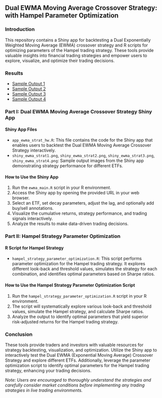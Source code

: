 ## Dual EWMA Moving Average Crossover Strategy: with Hampel Parameter Optimization

### Introduction
This repository contains a Shiny app for backtesting a Dual Exponentially Weighted Moving Average (EWMA) crossover strategy and R scripts for optimizing parameters of the Hampel trading strategy. These tools provide valuable insights into financial trading strategies and empower users to explore, visualize, and optimize their trading decisions.

### Results
- [Sample Output 1](shiny_ewma_strat1.png)
- [Sample Output 2](shiny_ewma_strat2.png)
- [Sample Output 3](shiny_ewma_strat3.png)
- [Sample Output 4](shiny_ewma_strat4.png)


### Part I: Dual EWMA Moving Average Crossover Strategy Shiny App
#### Shiny App Files
- `app_ewma_strat_hw.R`: This file contains the code for the Shiny app that enables users to backtest the Dual EWMA Moving Average Crossover Strategy interactively.
- `shiny_ewma_strat1.png`, `shiny_ewma_strat2.png`, `shiny_ewma_strat3.png`, `shiny_ewma_strat4.png`: Sample output images from the Shiny app demonstrating strategy performance for different ETFs.

#### How to Use the Shiny App
1. Run the `ewma_main.R` script in your R environment.
2. Access the Shiny app by opening the provided URL in your web browser.
3. Select an ETF, set decay parameters, adjust the lag, and optionally add buy/sell annotations.
4. Visualize the cumulative returns, strategy performance, and trading signals interactively.
5. Analyze the results to make data-driven trading decisions.

### Part II: Hampel Strategy Parameter Optimization
#### R Script for Hampel Strategy
- `hampel_strategy_parameter_optimization.R`: This script performs parameter optimization for the Hampel trading strategy. It explores different look-back and threshold values, simulates the strategy for each combination, and identifies optimal parameters based on Sharpe ratios.

#### How to Use the Hampel Strategy Parameter Optimization Script
1. Run the `hampel_strategy_parameter_optimization.R` script in your R environment.
2. The script will systematically explore various look-back and threshold values, simulate the Hampel strategy, and calculate Sharpe ratios.
3. Analyze the output to identify optimal parameters that yield superior risk-adjusted returns for the Hampel trading strategy.

### Conclusion
These tools provide traders and investors with valuable resources for strategy backtesting, visualization, and optimization. Utilize the Shiny app to interactively test the Dual EWMA (Exponential Moving Average) Crossover Strategy and explore different ETFs. Additionally, leverage the parameter optimization script to identify optimal parameters for the Hampel trading strategy, enhancing your trading decisions.

*Note: Users are encouraged to thoroughly understand the strategies and carefully consider market conditions before implementing any trading strategies in live trading environments.*
